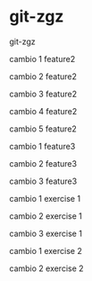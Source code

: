 # git-zgz
git-zgz


cambio 1 feature2

cambio 2 feature2

cambio 3 feature2

cambio 4 feature2

cambio 5 feature2

cambio 1 feature3

cambio 2 feature3

cambio 3 feature3

cambio 1 exercise 1

cambio 2 exercise 1

cambio 3 exercise 1

cambio 1 exercise 2

cambio 2 exercise 2